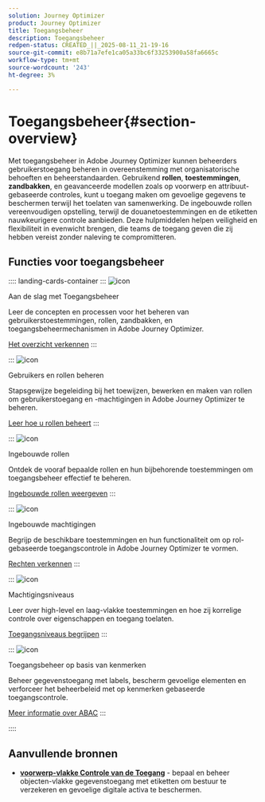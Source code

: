 ```yaml
---
solution: Journey Optimizer
product: Journey Optimizer
title: Toegangsbeheer
description: Toegangsbeheer
redpen-status: CREATED_||_2025-08-11_21-19-16
source-git-commit: e8b71a7efe1ca05a33bc6f33253900a58fa6665c
workflow-type: tm+mt
source-wordcount: '243'
ht-degree: 3%

---
```



# Toegangsbeheer{#section-overview}

Met toegangsbeheer in Adobe Journey Optimizer kunnen beheerders gebruikerstoegang beheren in overeenstemming met organisatorische behoeften en beheerstandaarden. Gebruikend **rollen**, **toestemmingen**, **zandbakken**, en geavanceerde modellen zoals op voorwerp en attribuut-gebaseerde controles, kunt u toegang maken om gevoelige gegevens te beschermen terwijl het toelaten van samenwerking. De ingebouwde rollen vereenvoudigen opstelling, terwijl de douanetoestemmingen en de etiketten nauwkeurigere controle aanbieden. Deze hulpmiddelen helpen veiligheid en flexibiliteit in evenwicht brengen, die teams de toegang geven die zij hebben vereist zonder naleving te compromitteren.

## Functies voor toegangsbeheer

:::: landing-cards-container
:::
![icon](https://cdn.experienceleague.adobe.com/icons/circle-play.svg?lang=nl-NL)

Aan de slag met Toegangsbeheer

Leer de concepten en processen voor het beheren van gebruikerstoestemmingen, rollen, zandbakken, en toegangsbeheermechanismen in Adobe Journey Optimizer.

[Het overzicht verkennen](../using/administration/permissions-overview.md)
:::

:::
![icon](https://cdn.experienceleague.adobe.com/icons/list-check.svg?lang=nl-NL)

Gebruikers en rollen beheren

Stapsgewijze begeleiding bij het toewijzen, bewerken en maken van rollen om gebruikerstoegang en -machtigingen in Adobe Journey Optimizer te beheren.

[Leer hoe u rollen beheert](../using/administration/permissions.md)
:::

:::
![icon](https://cdn.experienceleague.adobe.com/icons/book.svg?lang=nl-NL)

Ingebouwde rollen

Ontdek de vooraf bepaalde rollen en hun bijbehorende toestemmingen om toegangsbeheer effectief te beheren.

[Ingebouwde rollen weergeven](../using/administration/ootb-product-profiles.md)
:::

:::
![icon](https://cdn.experienceleague.adobe.com/icons/shield-halved.svg?lang=nl-NL)

Ingebouwde machtigingen

Begrijp de beschikbare toestemmingen en hun functionaliteit om op rol-gebaseerde toegangscontrole in Adobe Journey Optimizer te vormen.

[Rechten verkennen](../using/administration/ootb-permissions.md)
:::

:::
![icon](https://cdn.experienceleague.adobe.com/icons/gear.svg?lang=nl-NL)

Machtigingsniveaus

Leer over high-level en laag-vlakke toestemmingen en hoe zij korrelige controle over eigenschappen en toegang toelaten.

[Toegangsniveaus begrijpen](../using/administration/high-low-permissions.md)
:::

:::
![icon](https://cdn.experienceleague.adobe.com/icons/puzzle-piece.svg?lang=nl-NL)

Toegangsbeheer op basis van kenmerken

Beheer gegevenstoegang met labels, bescherm gevoelige elementen en verforceer het beheerbeleid met op kenmerken gebaseerde toegangscontrole.

[Meer informatie over ABAC](../using/administration/attribute-based-access.md)
:::

::::


## Aanvullende bronnen

- **[voorwerp-vlakke Controle van de Toegang](../using/administration/object-based-access.md)** - bepaal en beheer objecten-vlakke gegevenstoegang met etiketten om bestuur te verzekeren en gevoelige digitale activa te beschermen.
